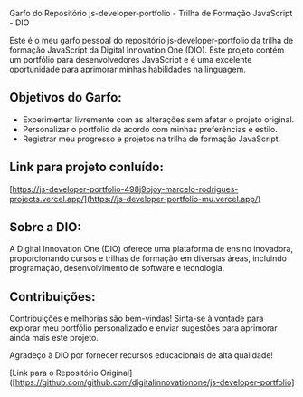 Garfo do Repositório js-developer-portfolio - Trilha de Formação JavaScript - DIO

Este é o meu garfo pessoal do repositório js-developer-portfolio da trilha de formação JavaScript da Digital Innovation One (DIO). Este projeto contém um portfólio para desenvolvedores JavaScript e é uma excelente oportunidade para aprimorar minhas habilidades na linguagem.

## Objetivos do Garfo:
- Experimentar livremente com as alterações sem afetar o projeto original.
- Personalizar o portfólio de acordo com minhas preferências e estilo.
- Registrar meu progresso e projetos na trilha de formação JavaScript.

## Link para projeto conluído:
[https://js-developer-portfolio-498j9ojoy-marcelo-rodrigues-projects.vercel.app/](https://js-developer-portfolio-mu.vercel.app/)

## Sobre a DIO:
A Digital Innovation One (DIO) oferece uma plataforma de ensino inovadora, proporcionando cursos e trilhas de formação em diversas áreas, incluindo programação, desenvolvimento de software e tecnologia.

## Contribuições:
Contribuições e melhorias são bem-vindas! Sinta-se à vontade para explorar meu portfólio personalizado e enviar sugestões para aprimorar ainda mais este projeto.

Agradeço à DIO por fornecer recursos educacionais de alta qualidade!

[Link para o Repositório Original]([https://github.com/github.com/digitalinnovationone/js-developer-portfolio]
